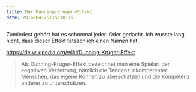 ```yaml
---
title: Der Dunning-Kruger-Effekt
date: 2016-04-25T15:18:19
---
```


Zumindest gehört hat es schonmal jeder. Oder gedacht.
Ich wusste lang nicht, dass dieser Effekt tatsächlich einen Namen hat.

https://de.wikipedia.org/wiki/Dunning-Kruger-Effekt

> Als Dunning-Kruger-Effekt bezeichnet man eine Spielart der kognitiven Verzerrung, nämlich die Tendenz inkompetenter Menschen, das eigene Können zu überschätzen und die Kompetenz anderer zu unterschätzen.